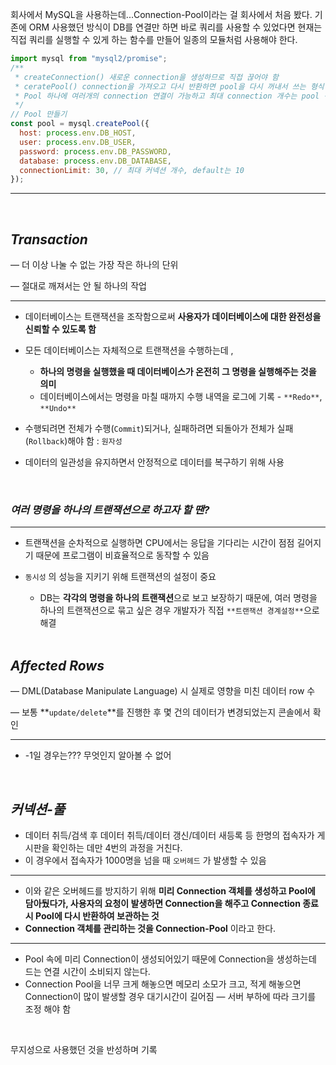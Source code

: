 회사에서 MySQL을 사용하는데...Connection-Pool이라는 걸 회사에서 처음 봤다. 기존에 ORM 사용했던 방식이 DB를 연결만 하면 바로 쿼리를 사용할 수 있었다면 현재는 직접 쿼리를 실행할 수 있게 하는 함수를 만들어 일종의 모듈처럼 사용해야 한다.

```javascript
import mysql from "mysql2/promise";
/**
 * createConnection() 새로운 connection을 생성하므로 직접 끊어야 함
 * ceratePool() connection을 가져오고 다시 반환하면 pool을 다시 꺼내서 쓰는 형식
 * Pool 하나에 여러개의 connection 연결이 가능하고 최대 connection 개수는 pool 객체의 connectionLimit에서 설정 가능
 */
// Pool 만들기
const pool = mysql.createPool({
  host: process.env.DB_HOST,
  user: process.env.DB_USER,
  password: process.env.DB_PASSWORD,
  database: process.env.DB_DATABASE,
  connectionLimit: 30, // 최대 커넥션 개수, default는 10
});
```

---

<br>

## _Transaction_

— 더 이상 나눌 수 없는 가장 작은 하나의 단위

— 절대로 깨져서는 안 될 하나의 작업

---

- 데이터베이스는 트랜잭션을 조작함으로써 **사용자가 데이터베이스에 대한 완전성을 신뢰할 수 있도록 함**
- 모든 데이터베이스는 자체적으로 트랜잭션을 수행하는데 ,
  - **하나의 명령을 실행했을 때 데이터베이스가 온전히 그 명령을 실행해주는 것을 의미**
  - 데이터베이스에서는 명령을 마칠 때까지 수행 내역을 로그에 기록 - `**Redo**`, `**Undo**`
- 수행되려면 전체가 수행(`Commit`)되거나, 실패하려면 되돌아가 전체가 실패(`Rollback`)해야 함 : `원자성`
- 데이터의 일관성을 유지하면서 안정적으로 데이터를 복구하기 위해 사용

  <br>

### _여러 명령을 하나의 트랜잭션으로 하고자 할 땐?_

---

- 트랜잭션을 순차적으로 실행하면 CPU에서는 응답을 기다리는 시간이 점점 길어지기 때문에 프로그램이 비효율적으로 동작할 수 있음
- `동시성` 의 성능을 지키기 위해 트랜잭션의 설정이 중요

  - DB는 **각각의 명령을 하나의 트랜잭션**으로 보고 보장하기 때문에, 여러 명령을 하나의 트랜잭션으로 묶고 싶은 경우 개발자가 직접 `**트랜잭션 경계설정**`으로 해결

  <br>

## _Affected Rows_

— DML(Database Manipulate Language) 시 실제로 영향을 미친 데이터 row 수

— 보통 **`update/delete`**를 진행한 후 몇 건의 데이터가 변경되었는지 콘솔에서 확인

---

- -1일 경우는??? 무엇인지 알아볼 수 없어

  <br>

## _커넥션-풀_

- 데이터 취득/검색 후 데이터 취득/데이터 갱신/데이터 새등록 등 한명의 접속자가 게시판을 확인하는 데만 4번의 과정을 거친다.
- 이 경우에서 접속자가 1000명을 넘을 때 `오버헤드` 가 발생할 수 있음

---

- 이와 같은 오버헤드를 방지하기 위해 **미리 Connection 객체를 생성하고 Pool에 담아뒀다가, 사용자의 요청이 발생하면 Connection을 해주고 Connection 종료 시 Pool에 다시 반환하여 보관하는 것**
- **Connection 객체를 관리하는 것을 Connection-Pool** 이라고 한다.

---

- Pool 속에 미리 Connection이 생성되어있기 때문에 Connection을 생성하는데 드는 연결 시간이 소비되지 않는다.
- Connection Pool을 너무 크게 해놓으면 메모리 소모가 크고, 적게 해놓으면 Connection이 많이 발생할 경우 대기시간이 길어짐 — 서버 부하에 따라 크기를 조정 해야 함

<br>

무지성으로 사용했던 것을 반성하며 기록
